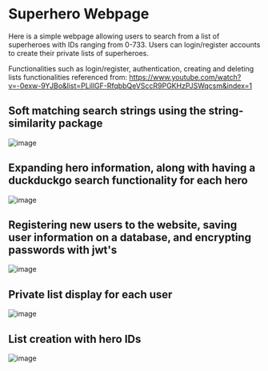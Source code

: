 # Superhero Webpage
Here is a simple webpage allowing users to search from a list of superheroes with IDs ranging from 0-733.
Users can login/register accounts to create their private lists of superheroes.

Functionalities such as login/register, authentication, creating and deleting lists
functionalities referenced from: https://www.youtube.com/watch?v=-0exw-9YJBo&list=PLillGF-RfqbbQeVSccR9PGKHzPJSWqcsm&index=1

## Soft matching search strings using the string-similarity package
![image](https://github.com/elbertChao/Superhero-Webpage/assets/114167056/add2818e-bf6b-4f43-8e1b-5a88cf3929e9)

## Expanding hero information, along with having a duckduckgo search functionality for each hero
![image](https://github.com/elbertChao/Superhero-Webpage/assets/114167056/845b04fd-c697-4f8b-bbd0-484eb80daba6)

## Registering new users to the website, saving user information on a database, and encrypting passwords with jwt's
![image](https://github.com/elbertChao/Superhero-Webpage/assets/114167056/f81d27c3-5b5a-468e-8ba5-cef515f9ffc2)

## Private list display for each user
![image](https://github.com/elbertChao/Superhero-Webpage/assets/114167056/0c5199b3-4c0f-4ce8-96a9-d50bd977b7ad)

## List creation with hero IDs
![image](https://github.com/elbertChao/Superhero-Webpage/assets/114167056/d8a4d632-b04c-4ab3-a98b-d62f76a0ec08)
